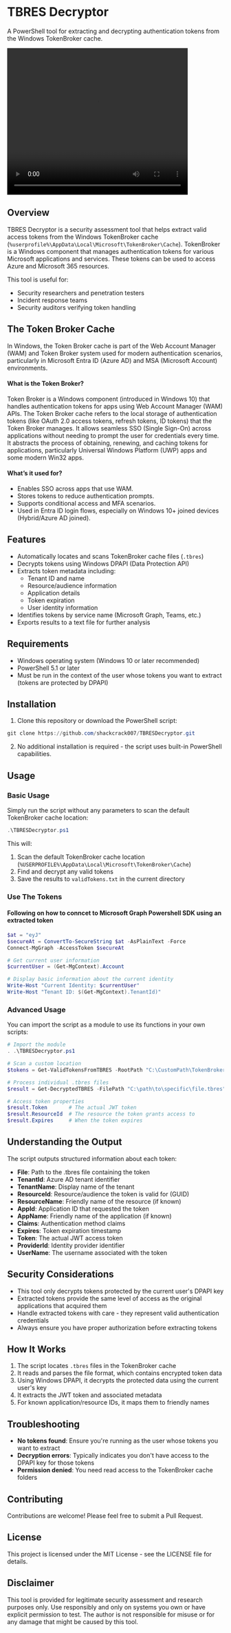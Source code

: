 # TBRES Decryptor

A PowerShell tool for extracting and decrypting authentication tokens from the Windows TokenBroker cache.

<video src="Tbres_decryptor_demo.mp4" width="420" height="340" controls></video>

## Overview

TBRES Decryptor is a security assessment tool that helps extract valid access tokens from the Windows TokenBroker cache (`%userprofile%\AppData\Local\Microsoft\TokenBroker\Cache`). TokenBroker is a Windows component that manages authentication tokens for various Microsoft applications and services. These tokens can be used to access Azure and Microsoft 365 resources.

This tool is useful for:
- Security researchers and penetration testers
- Incident response teams
- Security auditors verifying token handling

## The Token Broker Cache

In Windows, the Token Broker cache is part of the Web Account Manager (WAM) and Token Broker system used for modern authentication scenarios, particularly in Microsoft Entra ID (Azure AD) and MSA (Microsoft Account) environments.

#### What is the Token Broker?
Token Broker is a Windows component (introduced in Windows 10) that handles authentication tokens for apps using Web Account Manager (WAM) APIs.
The Token Broker cache refers to the local storage of authentication tokens (like OAuth 2.0 access tokens, refresh tokens, ID tokens) that the Token Broker manages. It allows seamless SSO (Single Sign-On) across applications without needing to prompt the user for credentials every time.
It abstracts the process of obtaining, renewing, and caching tokens for applications, particularly Universal Windows Platform (UWP) apps and some modern Win32 apps.

#### What’s it used for?
- Enables SSO across apps that use WAM.
- Stores tokens to reduce authentication prompts.
- Supports conditional access and MFA scenarios.
- Used in Entra ID login flows, especially on Windows 10+ joined devices (Hybrid/Azure AD joined).

## Features

- Automatically locates and scans TokenBroker cache files (`.tbres`)
- Decrypts tokens using Windows DPAPI (Data Protection API)
- Extracts token metadata including:
  - Tenant ID and name
  - Resource/audience information
  - Application details
  - Token expiration
  - User identity information
- Identifies tokens by service name (Microsoft Graph, Teams, etc.)
- Exports results to a text file for further analysis

## Requirements

- Windows operating system (Windows 10 or later recommended)
- PowerShell 5.1 or later
- Must be run in the context of the user whose tokens you want to extract (tokens are protected by DPAPI)

## Installation

1. Clone this repository or download the PowerShell script:

```powershell
git clone https://github.com/shackcrack007/TBRESDecryptor.git
```

2. No additional installation is required - the script uses built-in PowerShell capabilities.

## Usage

### Basic Usage

Simply run the script without any parameters to scan the default TokenBroker cache location:

```powershell
.\TBRESDecryptor.ps1
```

This will:
1. Scan the default TokenBroker cache location (`%USERPROFILE%\AppData\Local\Microsoft\TokenBroker\Cache`)
2. Find and decrypt any valid tokens
3. Save the results to `validTokens.txt` in the current directory


### Use The Tokens
#### Following on how to conncet to Microsoft Graph Powershell SDK using an extracted token

```powershell
$at = "eyJ"
$secureAt = ConvertTo-SecureString $at -AsPlainText -Force
Connect-MgGraph -AccessToken $secureAt

# Get current user information
$currentUser = (Get-MgContext).Account

# Display basic information about the current identity
Write-Host "Current Identity: $currentUser"
Write-Host "Tenant ID: $(Get-MgContext).TenantId)"
```

### Advanced Usage

You can import the script as a module to use its functions in your own scripts:

```powershell
# Import the module
. .\TBRESDecryptor.ps1

# Scan a custom location
$tokens = Get-ValidTokensFromTBRES -RootPath "C:\CustomPath\TokenBroker" 

# Process individual .tbres files
$result = Get-DecryptedTBRES -FilePath "C:\path\to\specific\file.tbres"

# Access token properties
$result.Token       # The actual JWT token
$result.ResourceId  # The resource the token grants access to
$result.Expires     # When the token expires
```

## Understanding the Output

The script outputs structured information about each token:

- **File**: Path to the .tbres file containing the token
- **TenantId**: Azure AD tenant identifier
- **TenantName**: Display name of the tenant
- **ResourceId**: Resource/audience the token is valid for (GUID)
- **ResourceName**: Friendly name of the resource (if known)
- **AppId**: Application ID that requested the token
- **AppName**: Friendly name of the application (if known)
- **Claims**: Authentication method claims
- **Expires**: Token expiration timestamp
- **Token**: The actual JWT access token
- **ProviderId**: Identity provider identifier
- **UserName**: The username associated with the token

## Security Considerations

- This tool only decrypts tokens protected by the current user's DPAPI key
- Extracted tokens provide the same level of access as the original applications that acquired them
- Handle extracted tokens with care - they represent valid authentication credentials
- Always ensure you have proper authorization before extracting tokens

## How It Works

1. The script locates `.tbres` files in the TokenBroker cache
2. It reads and parses the file format, which contains encrypted token data
3. Using Windows DPAPI, it decrypts the protected data using the current user's key
4. It extracts the JWT token and associated metadata
5. For known application/resource IDs, it maps them to friendly names

## Troubleshooting

- **No tokens found**: Ensure you're running as the user whose tokens you want to extract
- **Decryption errors**: Typically indicates you don't have access to the DPAPI key for those tokens
- **Permission denied**: You need read access to the TokenBroker cache folders

## Contributing

Contributions are welcome! Please feel free to submit a Pull Request.

## License

This project is licensed under the MIT License - see the LICENSE file for details.

## Disclaimer

This tool is provided for legitimate security assessment and research purposes only. Use responsibly and only on systems you own or have explicit permission to test. The author is not responsible for misuse or for any damage that might be caused by this tool.